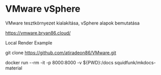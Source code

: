 # VMware vSphere

VMware tesztkörnyezet kialakítása, vSphere alapok bemutatása

https://vmware.bryan86.cloud/

Local Render Example

git clone https://github.com/atiradeon86/VMware.git

docker run --rm -it -p 8000:8000 -v ${PWD}:/docs squidfunk/mkdocs-material

